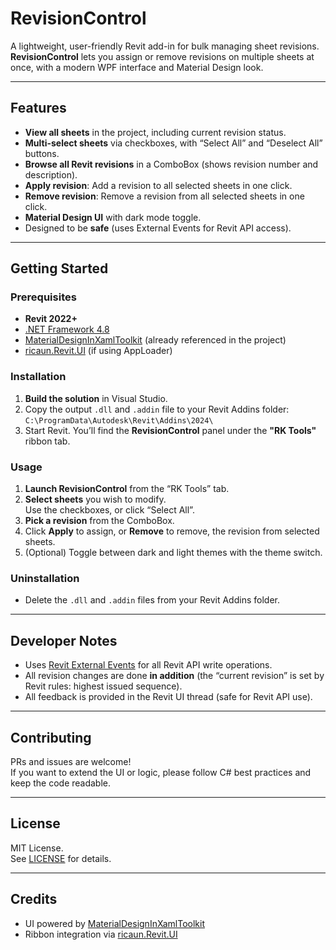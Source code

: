 # RevisionControl

A lightweight, user-friendly Revit add-in for bulk managing sheet revisions.  
**RevisionControl** lets you assign or remove revisions on multiple sheets at once, with a modern WPF interface and Material Design look.

---

## Features

- **View all sheets** in the project, including current revision status.
- **Multi-select sheets** via checkboxes, with “Select All” and “Deselect All” buttons.
- **Browse all Revit revisions** in a ComboBox (shows revision number and description).
- **Apply revision**: Add a revision to all selected sheets in one click.
- **Remove revision**: Remove a revision from all selected sheets in one click.
- **Material Design UI** with dark mode toggle.
- Designed to be **safe** (uses External Events for Revit API access).

---

## Getting Started

### Prerequisites

- **Revit 2022+**
- [.NET Framework 4.8](https://dotnet.microsoft.com/download/dotnet-framework/net48)
- [MaterialDesignInXamlToolkit](https://github.com/MaterialDesignInXAML/MaterialDesignInXamlToolkit) (already referenced in the project)
- [ricaun.Revit.UI](https://github.com/ricaun-io/Revit-UI) (if using AppLoader)

### Installation

1. **Build the solution** in Visual Studio.
2. Copy the output `.dll` and `.addin` file to your Revit Addins folder:  
   `C:\ProgramData\Autodesk\Revit\Addins\2024\`
3. Start Revit. You’ll find the **RevisionControl** panel under the **"RK Tools"** ribbon tab.

### Usage

1. **Launch RevisionControl** from the “RK Tools” tab.
2. **Select sheets** you wish to modify.  
   Use the checkboxes, or click “Select All”.
3. **Pick a revision** from the ComboBox.
4. Click **Apply** to assign, or **Remove** to remove, the revision from selected sheets.
5. (Optional) Toggle between dark and light themes with the theme switch.

### Uninstallation

- Delete the `.dll` and `.addin` files from your Revit Addins folder.

---

## Developer Notes

- Uses [Revit External Events](https://www.revitapidocs.com/2024/daea087c-cf8e-d681-9120-42ff4b9ebf3d.htm) for all Revit API write operations.
- All revision changes are done **in addition** (the “current revision” is set by Revit rules: highest issued sequence).
- All feedback is provided in the Revit UI thread (safe for Revit API use).

---

## Contributing

PRs and issues are welcome!  
If you want to extend the UI or logic, please follow C# best practices and keep the code readable.

---

## License

MIT License.  
See [LICENSE](LICENSE) for details.

---

## Credits

- UI powered by [MaterialDesignInXamlToolkit](https://github.com/MaterialDesignInXAML/MaterialDesignInXamlToolkit)
- Ribbon integration via [ricaun.Revit.UI](https://github.com/ricaun-io/Revit-UI)
